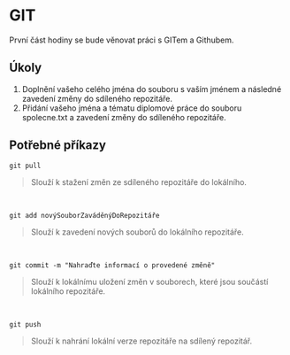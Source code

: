 # GIT

První část hodiny se bude věnovat práci s GITem a Githubem.

## Úkoly

1. Doplnění vašeho celého jména do souboru s vaším jménem a následné zavedení změny do sdíleného repozitáře.
2. Přidání vašeho jména a tématu diplomové práce do souboru spolecne.txt a zavedení změny do sdíleného repozitáře.

## Potřebné příkazy

```shell
git pull
```

> Slouží k stažení změn ze sdíleného repozitáře do lokálního.

&nbsp;

```shell
git add novýSouborZaváděnýDoRepozitáře
```

> Slouží k zavedení nových souborů do lokálního repozitáře.

&nbsp;

```shell
git commit -m "Nahraďte informací o provedené změně"
```

> Slouží k lokálnímu uložení změn v souborech, které jsou součástí lokálního repozitáře.

&nbsp;

```shell
git push
```

> Slouží k nahrání lokální verze repozitáře na sdílený repozitář.
